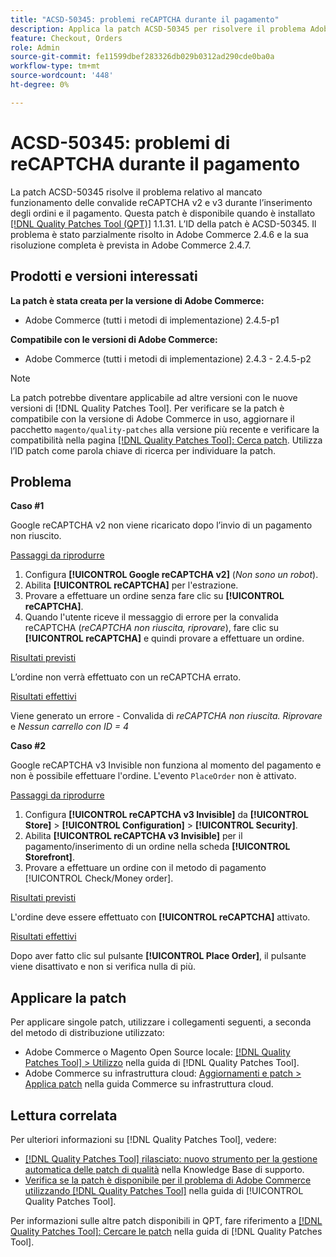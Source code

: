 ```yaml
---
title: "ACSD-50345: problemi reCAPTCHA durante il pagamento"
description: Applica la patch ACSD-50345 per risolvere il problema Adobe Commerce in cui le convalide reCAPTCHA v2 e v3 non sono riuscite durante il posizionamento degli ordini e durante il pagamento.
feature: Checkout, Orders
role: Admin
source-git-commit: fe11599dbef283326db029b0312ad290cde0ba0a
workflow-type: tm+mt
source-wordcount: '448'
ht-degree: 0%

---
```


# ACSD-50345: problemi di reCAPTCHA durante il pagamento

La patch ACSD-50345 risolve il problema relativo al mancato funzionamento delle convalide reCAPTCHA v2 e v3 durante l’inserimento degli ordini e il pagamento. Questa patch è disponibile quando è installato [[!DNL Quality Patches Tool (QPT)]](https://experienceleague.adobe.com/en/docs/commerce-knowledge-base/kb/announcements/commerce-announcements/magento-quality-patches-released-new-tool-to-self-serve-quality-patches) 1.1.31. L’ID della patch è ACSD-50345. Il problema è stato parzialmente risolto in Adobe Commerce 2.4.6 e la sua risoluzione completa è prevista in Adobe Commerce 2.4.7.

## Prodotti e versioni interessati

**La patch è stata creata per la versione di Adobe Commerce:**

* Adobe Commerce (tutti i metodi di implementazione) 2.4.5-p1

**Compatibile con le versioni di Adobe Commerce:**

* Adobe Commerce (tutti i metodi di implementazione) 2.4.3 - 2.4.5-p2

>[!NOTE]
>
>La patch potrebbe diventare applicabile ad altre versioni con le nuove versioni di [!DNL Quality Patches Tool]. Per verificare se la patch è compatibile con la versione di Adobe Commerce in uso, aggiornare il pacchetto `magento/quality-patches` alla versione più recente e verificare la compatibilità nella pagina [[!DNL Quality Patches Tool]: Cerca patch](https://experienceleague.adobe.com/tools/commerce-quality-patches/index.html). Utilizza l’ID patch come parola chiave di ricerca per individuare la patch.

## Problema

**Caso #1**

Google reCAPTCHA v2 non viene ricaricato dopo l’invio di un pagamento non riuscito.

<u>Passaggi da riprodurre</u>

1. Configura **[!UICONTROL Google reCAPTCHA v2]** (*Non sono un robot*).
1. Abilita **[!UICONTROL reCAPTCHA]** per l&#39;estrazione.
1. Provare a effettuare un ordine senza fare clic su **[!UICONTROL reCAPTCHA]**.
1. Quando l&#39;utente riceve il messaggio di errore per la convalida reCAPTCHA (*reCAPTCHA non riuscita, riprovare*), fare clic su **[!UICONTROL reCAPTCHA]** e quindi provare a effettuare un ordine.

<u>Risultati previsti</u>

L’ordine non verrà effettuato con un reCAPTCHA errato.

<u>Risultati effettivi</u>

Viene generato un errore - Convalida di *reCAPTCHA non riuscita. Riprovare* e *Nessun carrello con ID = 4*

**Caso #2**

Google reCAPTCHA v3 Invisible non funziona al momento del pagamento e non è possibile effettuare l&#39;ordine. L&#39;evento `PlaceOrder` non è attivato.

<u>Passaggi da riprodurre</u>

1. Configura **[!UICONTROL reCAPTCHA v3 Invisible]** da **[!UICONTROL Store]** > **[!UICONTROL Configuration]** > **[!UICONTROL Security]**.
1. Abilita **[!UICONTROL reCAPTCHA v3 Invisible]** per il pagamento/inserimento di un ordine nella scheda **[!UICONTROL Storefront]**.
1. Provare a effettuare un ordine con il metodo di pagamento [!UICONTROL Check/Money order].

<u>Risultati previsti</u>

L&#39;ordine deve essere effettuato con **[!UICONTROL reCAPTCHA]** attivato.

<u>Risultati effettivi</u>

Dopo aver fatto clic sul pulsante **[!UICONTROL Place Order]**, il pulsante viene disattivato e non si verifica nulla di più.

## Applicare la patch

Per applicare singole patch, utilizzare i collegamenti seguenti, a seconda del metodo di distribuzione utilizzato:

* Adobe Commerce o Magento Open Source locale: [[!DNL Quality Patches Tool] > Utilizzo](/help/tools/quality-patches-tool/usage.md) nella guida di [!DNL Quality Patches Tool].
* Adobe Commerce su infrastruttura cloud: [Aggiornamenti e patch > Applica patch](https://experienceleague.adobe.com/docs/commerce-cloud-service/user-guide/develop/upgrade/apply-patches.html) nella guida Commerce su infrastruttura cloud.

## Lettura correlata

Per ulteriori informazioni su [!DNL Quality Patches Tool], vedere:

* [[!DNL Quality Patches Tool] rilasciato: nuovo strumento per la gestione automatica delle patch di qualità](https://experienceleague.adobe.com/en/docs/commerce-knowledge-base/kb/announcements/commerce-announcements/magento-quality-patches-released-new-tool-to-self-serve-quality-patches) nella Knowledge Base di supporto.
* [Verifica se la patch è disponibile per il problema di Adobe Commerce utilizzando  [!DNL Quality Patches Tool]](/help/tools/quality-patches-tool/patches-available-in-qpt/check-patch-for-magento-issue-with-magento-quality-patches.md) nella guida di [!UICONTROL Quality Patches Tool].


Per informazioni sulle altre patch disponibili in QPT, fare riferimento a [[!DNL Quality Patches Tool]: Cercare le patch](https://experienceleague.adobe.com/tools/commerce-quality-patches/index.html) nella guida di [!DNL Quality Patches Tool].
